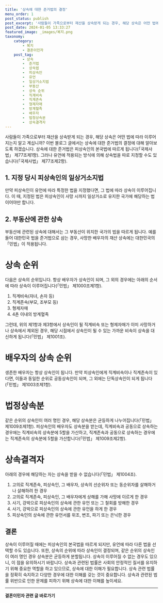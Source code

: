 ```yaml
---
title: '상속에 대한 준거법의 결정'
menu_order: 1
post_status: publish
post_excerpt: '사람들이 가족으로부터 재산을 상속받게 되는 경우, 해당 상속은 어떤 법에 따라 이루어지는지 알고 계십니까  이번 블로그 글에서는 상속에 대한 준거법의 결정에 대해 알아보도록 하겠습니다. 상속에 대한 준거법은 피상속인의 본국법에 따르게 됩니다  국제사법  제77조제1항 . 그러나 유언에 적용되는 방식에 의해 상속법을 따로 지정할 수도 있습니다  국제사법  제77조제2항 .'
post_date: 2024-01-05 13:33:27
featured_image: _images/복지.png
taxonomy:
    category:
        - 복지
        - 결혼이민자
    post_tag:
        - 상속
        -  준거법
        -  상속법
        -  피상속인
        -  유언
        -  일상거소지법
        -  부동산
        -  상속 순위
        -  직계비속
        -  직계존속
        -  형제자매
        -  방계혈족
        -  배우자
        -  법정상속분
        -  상속결격자
---
```



사람들이 가족으로부터 재산을 상속받게 되는 경우, 해당 상속은 어떤 법에 따라 이루어지는지 알고 계십니까? 이번 블로그 글에서는 상속에 대한 준거법의 결정에 대해 알아보도록 하겠습니다. 상속에 대한 준거법은 피상속인의 본국법에 따르게 됩니다(「국제사법」 제77조제1항). 그러나 유언에 적용되는 방식에 의해 상속법을 따로 지정할 수도 있습니다(「국제사법」 제77조제2항).

## 1. 지정 당시 피상속인의 일상거소지법

만약 피상속인이 유언에 따라 특정한 법을 지정했다면, 그 법에 따라 상속이 이루어집니다. 이 때, 지정된 법은 피상속인이 사망 시까지 일상거소로 유지한 국가에 해당하는 법이어야만 합니다.

## 2. 부동산에 관한 상속

부동산에 관련된 상속에 대해서는 그 부동산이 위치한 국가의 법을 따르게 됩니다. 예를 들어 대한민국 법을 준거법으로 삼는 경우, 사망한 배우자의 재산 상속에는 대한민국의 「민법」이 적용됩니다.

# 상속 순위

다음은 상속의 순위입니다. 항상 배우자가 상속인이 되며, 그 외의 경우에는 아래의 순서에 따라 상속이 이루어집니다(「민법」 제1000조제1항).

1. 직계비속(자녀, 손자 등)
2. 직계존속(부모, 조부모 등)
3. 형제자매
4. 4촌 이내의 방계혈족

그런데, 위의 제1항과 제3항에서 상속인이 될 직계비속 또는 형제자매가 이미 사망하거나 상속에서 제외된 경우, 해당 시점에서 상속인이 될 수 있는 가까운 비속이 상속을 대신하게 됩니다(「민법」 제1001조).

# 배우자의 상속 순위

생존한 배우자는 항상 상속인이 됩니다. 만약 피상속인에게 직계비속이나 직계존속이 있다면, 이들과 동일한 순위로 공동상속인이 되며, 그 외에는 단독상속인이 되게 됩니다(「민법」 제1003조제1항).

# 법정상속분

같은 순위의 상속인이 여러 명인 경우, 해당 상속분은 균등하게 나누어집니다(「민법」 제1009조제1항). 피상속인의 배우자도 상속분을 받는데, 직계비속과 공동으로 상속하는 경우에는 직계비속의 상속분에 5할을 가산하고, 직계존속과 공동으로 상속하는 경우에는 직계존속의 상속분에 5할을 가산합니다(「민법」 제1009조제2항).

# 상속결격자

아래의 경우에 해당하는 자는 상속을 받을 수 없습니다(「민법」 제1004조).

1. 고의로 직계존속, 피상속인, 그 배우자, 상속의 선순위자 또는 동순위자를 살해하거나 살해하려 한 경우
2. 고의로 직계존속, 피상속인, 그 배우자에게 상해를 가해 사망에 이르게 한 경우
3. 사기, 강박으로 피상속인의 상속에 관한 유언 또는 그 철회를 방해한 경우
4. 사기, 강박으로 피상속인의 상속에 관한 유언을 하게 한 경우
5. 피상속인의 상속에 관한 유언서를 위조, 변조, 파기 또는 은닉한 경우

## 결론

상속이 이루어질 때에는 피상속인의 본국법을 따르게 되지만, 유언에 따라 다른 법을 선택할 수도 있습니다. 또한, 상속의 순위에 따라 상속인이 결정되며, 같은 순위의 상속인이 여러 명인 경우 상속분은 균등하게 분할됩니다. 상속이 이루어질 수 없는 경우도 있으니, 이 점을 유의하시기 바랍니다. 상속과 관련된 법률은 사회의 안정적인 질서를 유지하기 위해 중요한 역할을 하고 있으므로, 상속에 대한 이해가 필요합니다. 상속 관련 법률을 정확히 숙지하고 다양한 경우에 대한 이해를 갖는 것이 중요합니다. 상속과 관련된 법률 위반으로 인한 문제를 피하기 위해 상속에 대한 이해를 높이세요.
<!-- wp:separator -->
<hr class="wp-block-separator has-alpha-channel-opacity"/>
<!-- /wp:separator -->

<!-- wp:group {"backgroundColor":"base","layout":{"type":"constrained"}} -->
<div class="wp-block-group has-base-background-color has-background"><!-- wp:paragraph {"align":"center","fontSize":"medium"} -->
<p class="has-text-align-center has-large-font-size"><strong>결혼이민자 관련 글 바로가기</strong></p>
<!-- /wp:paragraph -->


<!-- wp:latest-posts
{"categories":[{"id":14581,"count":19,"description":"","link":"https://uknowlaw.com/category/%ea%b2%b0%ed%98%bc%ec%9d%b4%eb%af%bc%ec%9e%90/","name":"결혼이민자","slug":"결혼이민자","taxonomy":"category","parent":0,"meta":[],"_links":{"self":[{"href":"https://uknowlaw.com/wp-json/wp/v2/categories/14581"}],"collection":[{"href":"https://uknowlaw.com/wp-json/wp/v2/categories"}],"about":[{"href":"https://uknowlaw.com/wp-json/wp/v2/taxonomies/category"}],"wp:post_type":[{"href":"https://uknowlaw.com/wp-json/wp/v2/posts?categories=14581"}],"curies":[{"name":"wp","href":"https://api.w.org/{rel}","templated":true}]}}],"postsToShow":100,"excerptLength":28,"postLayout":"grid","columns":2,"featuredImageAlign":"left","featuredImageSizeSlug":"large","fontSize":"small"} /--></div>
<!-- /wp:group -->